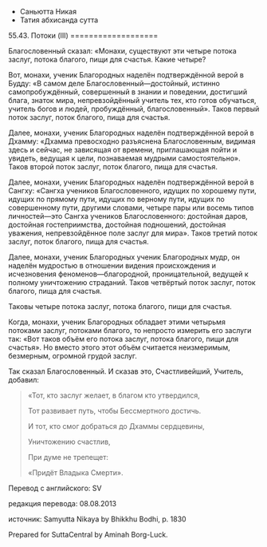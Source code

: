 









* Саньютта Никая
* Татия абхисанда сутта


55\.43\. Потоки \(III\)
\=\=\=\=\=\=\=\=\=\=\=\=\=\=\=\=\=\=\=



Благословенный сказал: «Монахи, существуют эти четыре потока заслуг, потока благого, пищи для счастья\. Какие четыре?


Вот, монахи, ученик Благородных наделён подтверждённой верой в Будду: «В самом деле Благословенный—достойный, истинно самопробуждённый, совершенный в знании и поведении, достигший блага, знаток мира, непревзойдённый учитель тех, кто готов обучаться, учитель богов и людей, пробуждённый, благословенный»\. Таков первый поток заслуг, поток благого, пища для счастья\.


Далее, монахи, ученик Благородных наделён подтверждённой верой в Дхамму: «Дхамма превосходно разъяснена Благословенным, видимая здесь и сейчас, не зависящая от времени, приглашающая пойти и увидеть, ведущая к цели, познаваемая мудрыми самостоятельно»\. Таков второй поток заслуг, поток благого, пища для счастья\.


Далее, монахи, ученик Благородных наделён подтверждённой верой в Сангху: «Сангха учеников Благословенного, идущих по хорошему пути, идущих по прямому пути, идущих по верному пути, идущих по совершенному пути, другими словами, четыре пары или восемь типов личностей—это Сангха учеников Благословенного: достойная даров, достойная гостеприимства, достойная подношений, достойная уважения, непревзойдённое поле заслуг для мира»\. Таков третий поток заслуг, поток благого, пища для счастья\.


Далее, монахи, ученик Благородных ученик Благородных мудр, он наделён мудростью в отношении видения происхождения и исчезновения феноменов—благородной, проницательной, ведущей к полному уничтожению страданий\. Таков четвёртый поток заслуг, поток благого, пища для счастья\.


Таковы четыре потока заслуг, потока благого, пищи для счастья\.


Когда, монахи, ученик Благородных обладает этими четырьмя потоками заслуг, потоками благого, то непросто измерить его заслуги так: «Вот таков объём его потока заслуг, потока благого, пищи для счастья»\. Но вместо этого этот объём считается неизмеримым, безмерным, огромной грудой заслуг\.


Так сказал Благословенный\. И сказав это, Счастливейший, Учитель, добавил:



> «Тот, кто заслуг желает, в благом кто утвердился,  
> 
> Тот развивает путь, чтобы Бессмертного достичь\.  
> 
> И тот, кто смог добраться до Дхаммы сердцевины,  
> 
> Уничтожению счастлив,  
> 
> При думе не трепещет:  
> 
> «Придёт Владыка Смерти»\.



Перевод с английского: SV


редакция перевода: 08\.08\.2013


источник: Samyutta Nikaya by Bhikkhu Bodhi, p\. 1830


Prepared for SuttaCentral by Aminah Borg\-Luck\.







